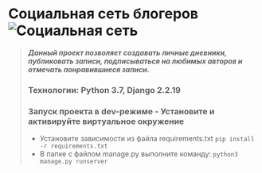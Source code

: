 # **Социальная сеть блогеров**![Социальная сеть](https://cdn-icons-png.flaticon.com/512/3772/3772049.png)

> ***Данный проект позволяет создавать личные дневники,  публиковать  записи, подписываться на любимых авторов и отмечать понравившиеся
> записи.***
> 
> ### Технологии: Python 3.7, Django 2.2.19
>   ### Запуск проекта в dev-режиме - Установите и активируйте виртуальное окружение
> - Установите зависимости из файла requirements.txt ``` pip install -r requirements.txt ```
> - В папке с файлом manage.py выполните команду: ``` python3 manage.py runserver ``` 

